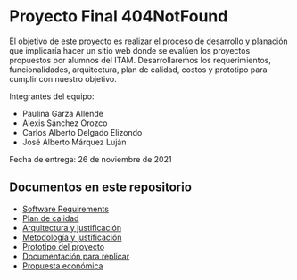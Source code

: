 # Proyecto Final 404NotFound

El objetivo de este proyecto es realizar el proceso de desarrollo y planación que implicaría hacer un sitio web donde se evalúen los proyectos propuestos por alumnos del ITAM. Desarrollaremos los requerimientos, funcionalidades, arquitectura, plan de calidad, costos y prototipo para cumplir con nuestro objetivo. 

Integrantes del equipo:
* Paulina Garza Allende
* Alexis Sánchez Orozco
* Carlos Alberto Delgado Elizondo
* José Alberto Márquez Luján

Fecha de entrega: 26 de noviembre de 2021

## Documentos en este repositorio
* [Software Requirements](https://github.com/Ingenieria-de-Software-2021-ITAM/ProyectoFinal404/blob/main/Requerimientos.md)
* [Plan de calidad](https://github.com/Ingenieria-de-Software-2021-ITAM/ProyectoFinal404/blob/main/PlanDeCalidad.md)
* [Arquitectura y justificación](https://github.com/Ingenieria-de-Software-2021-ITAM/ProyectoFinal404/blob/main/Arquitectura.md)
* [Metodología y justificación](https://github.com/Ingenieria-de-Software-2021-ITAM/ProyectoFinal404/blob/main/Metodolog%C3%ADa%20de%20desarrollo.md)
* [Prototipo del proyecto]()
* [Documentación para replicar](https://github.com/Ingenieria-de-Software-2021-ITAM/ProyectoFinal404/blob/main/DocumentacionReplicar.md)
* [Propuesta económica](https://github.com/Ingenieria-de-Software-2021-ITAM/ProyectoFinal404/blob/main/Estimaci%C3%B3nProyectoFinal.xlsx)